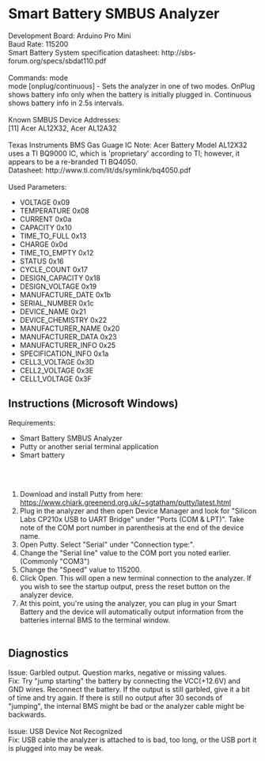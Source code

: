 <h1>Smart Battery SMBUS Analyzer</h1>
Development Board: Arduino Pro Mini<br/>
Baud Rate: 115200<br/>
Smart Battery System specification datasheet: http://sbs-forum.org/specs/sbdat110.pdf
<br/><br/>
Commands: mode<br/>
mode [onplug/continuous] - Sets the analyzer in one of two modes. OnPlug shows battery info only when the battery is initially plugged in. Continuous shows battery info in 2.5s intervals.
<br/><br/>
Known SMBUS Device Addresses:<br/>
[11] Acer AL12X32, Acer AL12A32
<br/><br/>
Texas Instruments BMS Gas Guage IC Note: Acer Battery Model AL12X32 uses a TI BQ9000 IC, which is 'proprietary' according to TI; however, it appears to be a re-branded TI BQ4050.<br/>
Datasheet: http://www.ti.com/lit/ds/symlink/bq4050.pdf
<br/><br/>
Used Parameters:
<ul>
<li/>VOLTAGE 0x09
<li/>TEMPERATURE 0x08
<li/>CURRENT 0x0a
<li/>CAPACITY 0x10
<li/>TIME_TO_FULL 0x13
<li/>CHARGE 0x0d
<li/>TIME_TO_EMPTY 0x12
<li/>STATUS 0x16
<li/>CYCLE_COUNT 0x17
<li/>DESIGN_CAPACITY 0x18
<li/>DESIGN_VOLTAGE 0x19
<li/>MANUFACTURE_DATE 0x1b
<li/>SERIAL_NUMBER 0x1c
<li/>DEVICE_NAME 0x21
<li/>DEVICE_CHEMISTRY 0x22
<li/>MANUFACTURER_NAME 0x20
<li/>MANUFACTURER_DATA 0x23
<li/>MANUFACTURER_INFO 0x25
<li/>SPECIFICATION_INFO 0x1a
<li/>CELL3_VOLTAGE 0x3D
<li/>CELL2_VOLTAGE 0x3E
<li/>CELL1_VOLTAGE 0x3F
</ul>

<h2>Instructions (Microsoft Windows)</h2>
Requirements:
<ul>
<li/>Smart Battery SMBUS Analyzer
<li/>Putty or another serial terminal application
<li/>Smart battery
</ul>
<br/><br/>

1) Download and install Putty from here: https://www.chiark.greenend.org.uk/~sgtatham/putty/latest.html<br/>
2) Plug in the analyzer and then open Device Manager and look for "Silicon Labs CP210x USB to UART Bridge" under "Ports (COM &amp; LPT)". Take note of the COM port number in parenthesis at the end of the device name.<br/>
3) Open Putty. Select "Serial" under "Connection type:".<br/>
4) Change the "Serial line" value to the COM port you noted earlier. (Commonly "COM3")<br/>
5) Change the "Speed" value to 115200.<br/>
6) Click Open. This will open a new terminal connection to the analyzer. If you wish to see the startup output, press the reset button on the analyzer device.<br/>
7) At this point, you're using the analyzer, you can plug in your Smart Battery and the device will automatically output information from the batteries internal BMS to the terminal window.<br/><br/>

<h2>Diagnostics</h2>
Issue: Garbled output. Question marks, negative or missing values.<br/>
Fix: Try "jump starting" the battery by connecting the VCC(+12.6V) and GND wires. Reconnect the battery. If the output is still garbled, give it a bit of time and try again. If there is still no output after 30 seconds of "jumping", the internal BMS might be bad or the analyzer cable might be backwards.<br/><br/>
Issue: USB Device Not Recognized<br/>
Fix: USB cable the analyzer is attached to is bad, too long, or the USB port it is plugged into may be weak.